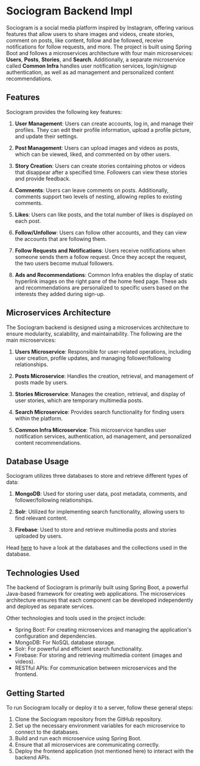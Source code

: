# Sociogram Backend Impl

Sociogram is a social media platform inspired by Instagram, offering various features that allow users to share images and videos, create stories, comment on posts, like content, follow and be followed, receive notifications for follow requests, and more. The project is built using Spring Boot and follows a microservices architecture with four main microservices: **Users**, **Posts**, **Stories**, and **Search**. Additionally, a separate microservice called **Common Infra** handles user notification services, login/signup authentication, as well as ad management and personalized content recommendations.

## Features

Sociogram provides the following key features:

1. **User Management**: Users can create accounts, log in, and manage their profiles. They can edit their profile information, upload a profile picture, and update their settings.

2. **Post Management**: Users can upload images and videos as posts, which can be viewed, liked, and commented on by other users.

3. **Story Creation**: Users can create stories containing photos or videos that disappear after a specified time. Followers can view these stories and provide feedback.

4. **Comments**: Users can leave comments on posts. Additionally, comments support two levels of nesting, allowing replies to existing comments.

5. **Likes**: Users can like posts, and the total number of likes is displayed on each post.

6. **Follow/Unfollow**: Users can follow other accounts, and they can view the accounts that are following them.

7. **Follow Requests and Notifications**: Users receive notifications when someone sends them a follow request. Once they accept the request, the two users become mutual followers.

8. **Ads and Recommendations**: Common Infra enables the display of static hyperlink images on the right pane of the home feed page. These ads and recommendations are personalized to specific users based on the interests they added during sign-up.

## Microservices Architecture

The Sociogram backend is designed using a microservices architecture to ensure modularity, scalability, and maintainability. The following are the main microservices:

1. **Users Microservice**: Responsible for user-related operations, including user creation, profile updates, and managing follower/following relationships.

2. **Posts Microservice**: Handles the creation, retrieval, and management of posts made by users.

3. **Stories Microservice**: Manages the creation, retrieval, and display of user stories, which are temporary multimedia posts.

4. **Search Microservice**: Provides search functionality for finding users within the platform.

5. **Common Infra Microservice**: This microservice handles user notification services, authentication, ad management, and personalized content recommendations.

## Database Usage

Sociogram utilizes three databases to store and retrieve different types of data:

1. **MongoDB**: Used for storing user data, post metadata, comments, and follower/following relationships.

2. **Solr**: Utilized for implementing search functionality, allowing users to find relevant content.

3. **Firebase**: Used to store and retrieve multimedia posts and stories uploaded by users.
   
Head [here](https://github.com/kshittijagrawal/sociogram-backEnd/blob/master/assets/database_doc.pdf) to have a look at the databases and the collections used in the database.

## Technologies Used

The backend of Sociogram is primarily built using Spring Boot, a powerful Java-based framework for creating web applications. The microservices architecture ensures that each component can be developed independently and deployed as separate services.

Other technologies and tools used in the project include:

- Spring Boot: For creating microservices and managing the application's configuration and dependencies.
- MongoDB: For NoSQL database storage.
- Solr: For powerful and efficient search functionality.
- Firebase: For storing and retrieving multimedia content (images and videos).
- RESTful APIs: For communication between microservices and the frontend.

## Getting Started

To run Sociogram locally or deploy it to a server, follow these general steps:

1. Clone the Sociogram repository from the GitHub repository.
2. Set up the necessary environment variables for each microservice to connect to the databases.
3. Build and run each microservice using Spring Boot.
4. Ensure that all microservices are communicating correctly.
5. Deploy the frontend application (not mentioned here) to interact with the backend APIs.
